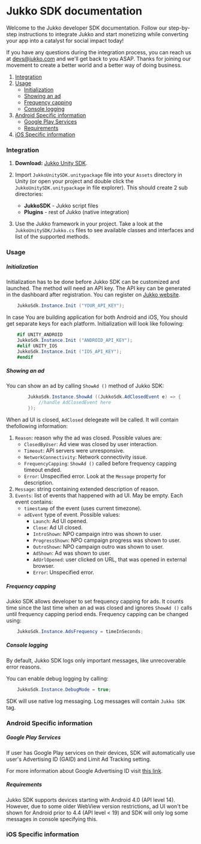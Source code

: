 # Jukko SDK documentation

Welcome to the Jukko developer SDK documentation. Follow our step-by-step instructions to
integrate Jukko and start monetizing while converting your app into a catalyst for social
impact today!

If you have any questions during the integration process, you can reach us at [devs@jukko.com](mailto:devs@jukko.com)
and we'll get back to you ASAP. Thanks for joining our movement to create a better world and
a better way of doing business.

1. [Integration](#integration)
2. [Usage](#usage)
    * [Initialization](#usage)
    * [Showing an ad](#showing-an-ad)
    * [Frequency capping](#frequency-capping)
    * [Console logging](#console-logging)
3. [Android Specific information](#android-specific-information)
    * [Google Play Services](#google-play-services)
    * [Requirements](#requirements)
3. [iOS Specific information](#ios-specific-information)

### Integration
1. **Download:** [Jukko Unity SDK](https://dl.jukko.com/unity/JukkoUnitySDK.unitypackage).
2. Import `JukkoUnitySDK.unitypackage` file into your `Assets` directory in Unity (or open your project and double click the `JukkoUnitySDK.unitypackage` in file explorer). This should create 2 sub directories:
    * **JukkoSDK** - Jukko script files
    * **Plugins** - rest of Jukko (native integration)

3. Use the Jukko framework in your project. Take a look at the `JukkoUnitySDK/Jukko.cs` files to see available classes and interfaces and list of the supported methods. 

### Usage

##### Initialization
Initialization has to be done before Jukko SDK can be customized and launched. The method will
need an API key. The API key can be generated in the dashboard after registration.
You can register on [Jukko website](https://jukko.com).

```csharp
    JukkoSdk.Instance.Init ("YOUR_API_KEY");
```

In case You are building application for both Android and iOS, You should get separate keys for each platform.
Initialization will look like following:

```csharp
    #if UNITY_ANDROID
    JukkoSdk.Instance.Init ("ANDROID_API_KEY");
    #elif UNITY_IOS
    JukkoSdk.Instance.Init ("IOS_API_KEY");
    #endif
```


##### Showing an ad

You can show an ad by calling `ShowAd ()` method of Jukko SDK:

```csharp
        JukkoSdk.Instance.ShowAd ((JukkoSdk.AdClosedEvent e) => {
            //handle AdClosedEvent here
        });
```

When ad UI is closed, `AdClosed` delegeate will be called. It will contain thefollowing information:

1. `Reason`: reason why the ad was closed. Possible values are:
    * `ClosedByUser`: Ad view was closed by user interaction.
    * `Timeout`: API servers were unresponsive.
    * `NetworkConnectivity`: Network connectivity issue.
    * `FrequencyCapping`: `ShowAd ()` called before frequency capping timeout ended.
    * `Error`: Unspecified error. Look at the `Message` property for description.
2. `Message`: string containing extended description of reason.
3. `Events`: list of events that happened with ad UI. May be empty. Each event contains:
    * `timestamp` of the event (uses current timezone).
    * `adEvent` type of event. Possible values:
        * `Launch`: Ad UI opened.
        * `Close`: Ad UI closed.
        * `IntroShown`: NPO campaign intro was shown to user.
        * `ProgressShown`: NPO campaign progress was shown to user.
        * `OutroShown`: NPO campaign outro was shown to user.
        * `AdShown`: Ad was shown to user.
        * `AdUrlOpened`: user clicked on URL, that was opened in external browser.
        * `Error`: Unspecified error.


##### Frequency capping

Jukko SDK allows developer to set frequency capping for ads. It counts time since the last time when an ad was closed
and ignores `ShowAd ()` calls until frequency capping period ends. Frequency capping can be changed
using:

```csharp
    JukkoSdk.Instance.AdsFrequency = timeInSeconds;
```


##### Console logging

By default, Jukko SDK logs only important messages, like unrecoverable error reasons.

You can enable debug logging by calling:

```csharp
    JukkoSdk.Instance.DebugMode = true;
```

SDK will use native log messaging. Log messages will contain `Jukko SDK` tag.


### Android Specific information

##### Google Play Services

If user has Google Play services on their devices, SDK will automatically use user's
Advertising ID (GAID) and Limit Ad Tracking setting.

For more information about Google Advertising ID visit [this link](https://play.google.com/about/monetization-ads/ads/ad-id/).

##### Requirements

Jukko SDK supports devices starting with Android 4.0 (API level 14). However, due to some older WebView version restrictions, ad UI won't be shown for Android prior to 4.4 (API level < 19) and SDK will only log some messages in console specifying this.

### iOS Specific information